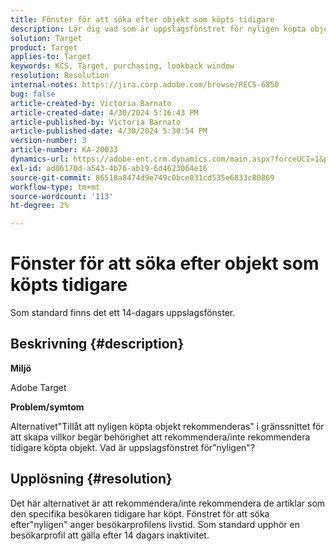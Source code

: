```yaml
---
title: Fönster för att söka efter objekt som köpts tidigare
description: Lär dig vad som är uppslagsfönstret för nyligen köpta objekt.
solution: Target
product: Target
applies-to: Target
keywords: KCS, Target, purchasing, lookback window
resolution: Resolution
internal-notes: https://jira.corp.adobe.com/browse/RECS-6850
bug: false
article-created-by: Victoria Barnato
article-created-date: 4/30/2024 5:16:43 PM
article-published-by: Victoria Barnato
article-published-date: 4/30/2024 5:30:54 PM
version-number: 3
article-number: KA-20033
dynamics-url: https://adobe-ent.crm.dynamics.com/main.aspx?forceUCI=1&pagetype=entityrecord&etn=knowledgearticle&id=be6d0369-1507-ef11-9f89-000d3a31b84a
exl-id: ad06170d-a543-4b76-ab19-6d4623064e16
source-git-commit: 86518a8474d9e749c0bce031cd535e6833c80869
workflow-type: tm+mt
source-wordcount: '113'
ht-degree: 2%

---
```


# Fönster för att söka efter objekt som köpts tidigare


Som standard finns det ett 14-dagars uppslagsfönster.

## Beskrivning {#description}


<b>Miljö</b>

Adobe Target

<b>Problem/symtom</b>

Alternativet&quot;Tillåt att nyligen köpta objekt rekommenderas&quot; i gränssnittet för att skapa villkor begär behörighet att rekommendera/inte rekommendera tidigare köpta objekt. Vad är uppslagsfönstret för&quot;nyligen&quot;?


## Upplösning {#resolution}


Det här alternativet är att rekommendera/inte rekommendera de artiklar som den specifika besökaren tidigare har köpt. Fönstret för att söka efter&quot;nyligen&quot; anger besökarprofilens livstid. Som standard upphör en besökarprofil att gälla efter 14 dagars inaktivitet.
